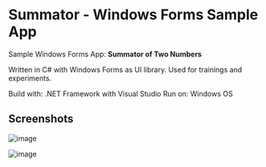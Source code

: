 # Summator - Windows Forms Sample App

Sample Windows Forms App: **Summator of Two Numbers**

Written in C# with Windows Forms as UI library.
Used for trainings and experiments.

Build with: .NET Framework with Visual Studio 
Run on: Windows OS

## Screenshots

![image](https://user-images.githubusercontent.com/1689586/106069349-07e64c80-610b-11eb-8970-3415ec320a83.png)

![image](https://user-images.githubusercontent.com/1689586/106069551-601d4e80-610b-11eb-9158-952557cddf0b.png)
